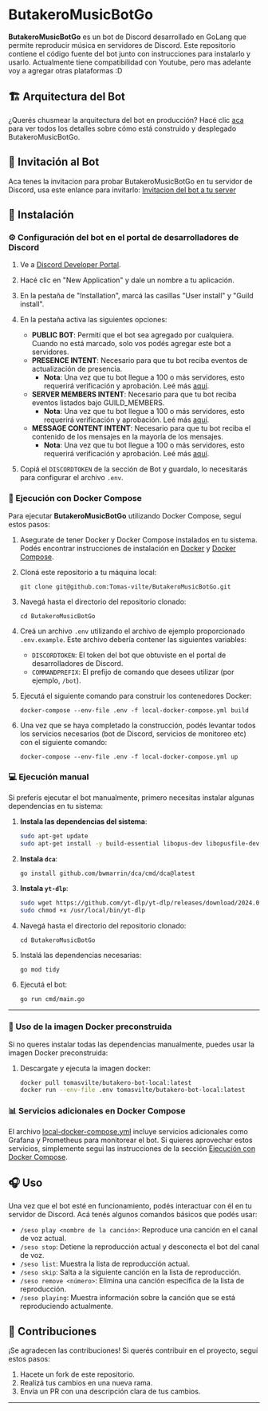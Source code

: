 # ButakeroMusicBotGo 

**ButakeroMusicBotGo** es un bot de Discord desarrollado en GoLang que permite reproducir música en servidores de Discord. Este repositorio contiene el código fuente del bot junto con instrucciones para instalarlo y usarlo. Actualmente tiene compatibilidad con Youtube, pero mas adelante voy a agregar otras plataformas :D

## 🏗️ Arquitectura del Bot

¿Querés chusmear la arquitectura del bot en producción? Hacé clic [aca](/images/ARQUITECTURA.MD) para ver todos los detalles sobre cómo está construido y desplegado ButakeroMusicBotGo.

## 🤖 Invitación al Bot

Aca tenes la invitacion para probar ButakeroMusicBotGo en tu servidor de Discord, usa este enlance para invitarlo:
[Invitacion del bot a tu server](https://discord.com/oauth2/authorize?client_id=987850036866084974)

## 🚀 Instalación

### ⚙️ Configuración del bot en el portal de desarrolladores de Discord

1. Ve a [Discord Developer Portal](https://discord.com/developers/applications).

2. Hacé clic en "New Application" y dale un nombre a tu aplicación.

3. En la pestaña de "Installation", marcá las casillas "User install" y "Guild install".

4. En la pestaña activa las siguientes opciones:
   - **PUBLIC BOT**: Permití que el bot sea agregado por cualquiera. Cuando no está marcado, solo vos podés agregar este bot a servidores.
   - **PRESENCE INTENT**: Necesario para que tu bot reciba eventos de actualización de presencia.
     - **Nota**: Una vez que tu bot llegue a 100 o más servidores, esto requerirá verificación y aprobación. Leé más [aquí](https://support-dev.discord.com/hc/en-us/articles/6205754771351-How-do-I-get-Privileged-Intents-for-my-bot).
   - **SERVER MEMBERS INTENT**: Necesario para que tu bot reciba eventos listados bajo GUILD_MEMBERS.
     - **Nota**: Una vez que tu bot llegue a 100 o más servidores, esto requerirá verificación y aprobación. Leé más [aquí](https://support-dev.discord.com/hc/en-us/articles/6205754771351-How-do-I-get-Privileged-Intents-for-my-bot).
   - **MESSAGE CONTENT INTENT**: Necesario para que tu bot reciba el contenido de los mensajes en la mayoría de los mensajes.
     - **Nota**: Una vez que tu bot llegue a 100 o más servidores, esto requerirá verificación y aprobación. Leé más [aquí](https://support-dev.discord.com/hc/en-us/articles/6205754771351-How-do-I-get-Privileged-Intents-for-my-bot).

5. Copiá el `DISCORDTOKEN` de la sección de Bot y guardalo, lo necesitarás para configurar el archivo `.env`.

### 🐳 Ejecución con Docker Compose

Para ejecutar **ButakeroMusicBotGo** utilizando Docker Compose, seguí estos pasos:

1. Asegurate de tener Docker y Docker Compose instalados en tu sistema. Podés encontrar instrucciones de instalación en [Docker](https://docs.docker.com/get-docker/) y [Docker Compose](https://docs.docker.com/compose/install/).

2. Cloná este repositorio a tu máquina local:

    ```
    git clone git@github.com:Tomas-vilte/ButakeroMusicBotGo.git
    ```

3. Navegá hasta el directorio del repositorio clonado:

    ```
    cd ButakeroMusicBotGo
    ```

4. Creá un archivo `.env` utilizando el archivo de ejemplo proporcionado `.env.example`. Este archivo debería contener las siguientes variables:
    - `DISCORDTOKEN`: El token del bot que obtuviste en el portal de desarrolladores de Discord.
    - `COMMANDPREFIX`: El prefijo de comando que desees utilizar (por ejemplo, `/bot`).

5. Ejecutá el siguiente comando para construir los contenedores Docker:

    ```
    docker-compose --env-file .env -f local-docker-compose.yml build
    ```

6. Una vez que se haya completado la construcción, podés levantar todos los servicios necesarios (bot de Discord, servicios de monitoreo etc) con el siguiente comando:

    ```
    docker-compose --env-file .env -f local-docker-compose.yml up
    ```

### 💻 Ejecución manual

Si preferís ejecutar el bot manualmente, primero necesitas instalar algunas dependencias en tu sistema:

1. **Instala las dependencias del sistema**:

    ```sh
    sudo apt-get update
    sudo apt-get install -y build-essential libopus-dev libopusfile-dev ffmpeg wget libopusfile0
    ```

2. **Instala `dca`**:

    ```sh
    go install github.com/bwmarrin/dca/cmd/dca@latest
    ```

3. **Instala `yt-dlp`**:

    ```sh
    sudo wget https://github.com/yt-dlp/yt-dlp/releases/download/2024.04.09/yt-dlp_linux -O /usr/local/bin/yt-dlp
    sudo chmod +x /usr/local/bin/yt-dlp
    ```

4. Navegá hasta el directorio del repositorio clonado:

    ```
    cd ButakeroMusicBotGo
    ```

5. Instalá las dependencias necesarias:

    ```
    go mod tidy
    ```

6. Ejecutá el bot:

    ```
    go run cmd/main.go
    ```
---

### 🐳 Uso de la imagen Docker preconstruida

Si no queres instalar todas las dependencias manualmente, puedes usar la imagen Docker preconstruida:

1. Descargate y ejecuta la imagen docker:
    ```sh
    docker pull tomasvilte/butakero-bot-local:latest
    docker run --env-file .env tomasvilte/butakero-bot-local:latest
    ```

### 📊 Servicios adicionales en Docker Compose

El archivo [local-docker-compose.yml](/local-docker-compose.yml) incluye servicios adicionales como Grafana y Prometheus para monitorear el bot. Si quieres aprovechar estos servicios, simplemente segui las instrucciones de la sección [Ejecución con Docker Compose](#-ejecución-con-docker-compose).

## 🎧 Uso

Una vez que el bot esté en funcionamiento, podés interactuar con él en tu servidor de Discord. Acá tenés algunos comandos básicos que podés usar:

- `/seso play <nombre de la canción>`: Reproduce una canción en el canal de voz actual.
- `/seso stop`: Detiene la reproducción actual y desconecta el bot del canal de voz.
- `/seso list`: Muestra la lista de reproducción actual.
- `/seso skip`: Salta a la siguiente canción en la lista de reproducción.
- `/seso remove <número>`: Elimina una canción específica de la lista de reproducción.
- `/seso playing`: Muestra información sobre la canción que se está reproduciendo actualmente.

## 🤝 Contribuciones

¡Se agradecen las contribuciones! Si querés contribuir en el proyecto, seguí estos pasos:

1. Hacete un fork de este repositorio.
2. Realizá tus cambios en una nueva rama.
3. Envía un PR con una descripción clara de tus cambios.

---
